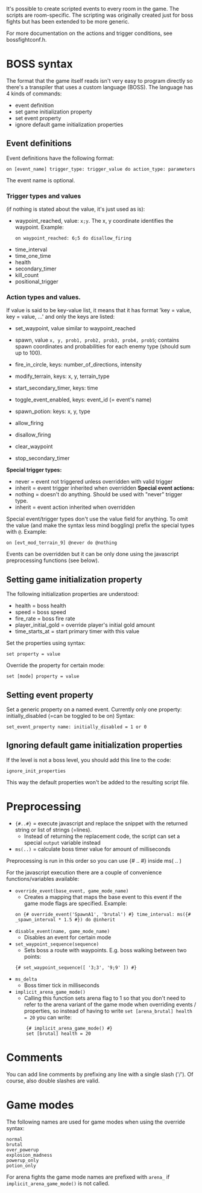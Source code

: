 It's possible to create scripted events to every room in the game.
The scripts are room-specific. The scripting was originally created
just for boss fights but has been extended to be more generic.

For more documentation on the actions and trigger conditions, see bossfightconf.h.

# BOSS syntax

The format that the game itself reads isn't very easy to program directly
so there's a transpiler that uses a custom language (BOSS). The language has
4 kinds of commands:
- event definition
- set game initialization property
- set event property
- ignore default game initialization properties

## Event definitions
Event definitions have the following format:
```
on [event_name] trigger_type: trigger_value do action_type: parameters
```

The event name is optional.

### Trigger types and values
(if nothing is stated about the value, it's just used as is):

- waypoint_reached, value: `x;y`. The x, y coordinate identifies the waypoint. Example:
  ```
  on waypoint_reached: 6;5 do disallow_firing
  ```
- time_interval
- time_one_time
- health
- secondary_timer
- kill_count
- positional_trigger

### Action types and values.
If value is said to be key-value list, it means that it has format 'key = value, key = value, ...'
and only the keys are listed:

- set_waypoint, value similar to waypoint_reached

- spawn, value `x, y, prob1, prob2, prob3, prob4, prob5`; contains spawn coordinates and probabilities for
each enemy type (should sum up to 100).

- fire_in_circle, keys: number_of_directions, intensity

- modify_terrain, keys: x, y, terrain_type

- start_secondary_timer, keys: time

- toggle_event_enabled, keys: event_id (= event's name)

- spawn_potion: keys: x, y, type

- allow_firing

- disallow_firing

- clear_waypoint

- stop_secondary_timer

**Special trigger types:**
- never = event not triggered unless overridden with valid trigger
- inherit = event trigger inherited when overridden
**Special event actions:**
- nothing = doesn't do anything. Should be used with "never" trigger type.
- inherit = event action inherited when overridden

Special event/trigger types don't use the value field for anything. To
omit the value (and make the syntax less mind boggling) prefix the special
types with `@`. Example:
```
on [evt_mod_terrain_9] @never do @nothing
```

Events can be overridden but it can be only done using the javascript preprocessing
functions (see below).

## Setting game initialization property

The following initialization properties are understood:
- health = boss health
- speed = boss speed
- fire_rate = boss fire rate
- player_initial_gold = override player's initial gold amount
- time_starts_at = start primary timer with this value

Set the properties using syntax:
```
set property = value
```

Override the property for certain mode:
```
set [mode] property = value
```

## Setting event property

Set a generic property on a named event.
Currently only one property: initially_disabled (=can be toggled to be on)
Syntax:
```
set_event_property name: initially_disabled = 1 or 0
```

## Ignoring default game initialization properties

If the level is not a boss level, you should add this line to the code:
```
ignore_init_properties
```
This way the default properties won't be added to the resulting script file.

# Preprocessing

- `{#..#}` = execute javascript and replace the snippet with the returned string or list of strings (=lines).
  - Instead of returning the replacement code, the script can set a special `output` variable instead
- `ms(..)` = calculate boss timer value for amount of milliseconds

Preprocessing is run in this order so you can use {# .. #} inside ms( .. )

For the javascript execution there are a couple of convenience functions/variables available:
- `override_event(base_event, game_mode_name)`
	* Creates a mapping that maps the base event to this event if the game mode flags are specified.
	Example:
	```
	on {# override_event('SpawnA1', 'brutal') #} time_interval: ms({# _spawn_interval * 1.5 #}) do @inherit
	```
- `disable_event(name, game_mode_name)`
	* Disables an event for certain mode
- `set_waypoint_sequence(sequence)`
	* Sets boss a route with waypoints. E.g. boss walking between two points:
	```
	{# set_waypoint_sequence([ '3;3', '9;9' ]) #}
	```
- `ms_delta`
	* Boss timer tick in milliseconds
- `implicit_arena_game_mode()`
	* Calling this function sets arena flag to 1 so that you don't need to refer to the arena variant of the
	game mode when overriding events / properties, so instead of having to write
	`set [arena_brutal] health = 20` you can write:
	```
		{# implicit_arena_game_mode() #}
		set [brutal] health = 20
	```

# Comments

You can add line comments by prefixing any line with a single slash ('/'). Of course, also double slashes
are valid.

# Game modes

The following names are used for game modes when using the override syntax:
```
normal
brutal
over_powerup
explosion_madness
powerup_only
potion_only
```

For arena fights the game mode names are prefixed with `arena_` if `implicit_arena_game_mode()` is not called.